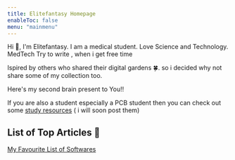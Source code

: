 ```yaml
---
title: Elitefantasy Homepage
enableToc: false
menu: "mainmenu"
---
```

Hi 👋, I'm Elitefantasy.
I am a medical student. Love Science and Technology. MedTech
Try to write , when i get free time

Ispired by others who shared their digital gardens 🍀.
so i decided why not share some of my collection too.

Here's my second brain present to You!!


If you are also a student especially a PCB student then you can check out some [study resources]() ( i will soon post them)

## List of Top Articles 📃

[My Favourite List of Softwares](tech/windows/My%20Favourite%20List%20of%20Softwares.md)

